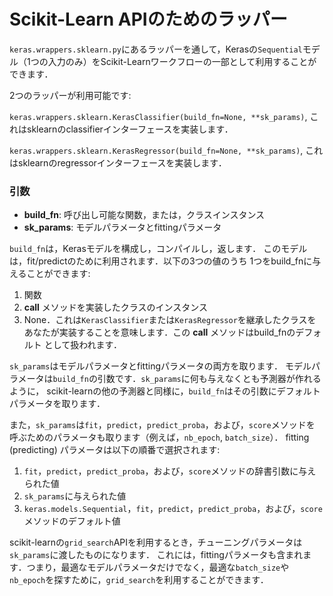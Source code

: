 # Scikit-Learn APIのためのラッパー

`keras.wrappers.sklearn.py`にあるラッパーを通して，Kerasの`Sequential`モデル（1つの入力のみ）をScikit-Learnワークフローの一部として利用することができます．

2つのラッパーが利用可能です:

`keras.wrappers.sklearn.KerasClassifier(build_fn=None, **sk_params)`, これはsklearnのclassifierインターフェースを実装します．

`keras.wrappers.sklearn.KerasRegressor(build_fn=None, **sk_params)`, これはsklearnのregressorインターフェースを実装します．

### 引数

- __build_fn__: 呼び出し可能な関数，または，クラスインスタンス
- __sk_params__: モデルパラメータとfittingパラメータ

`build_fn`は，Kerasモデルを構成し，コンパイルし，返します．
このモデルは，fit/predictのために利用されます．以下の3つの値のうち
1つをbuild_fnに与えることができます:

1. 関数
2. __call__ メソッドを実装したクラスのインスタンス
3. None．これは`KerasClassifier`または`KerasRegressor`を継承したクラスを
あなたが実装することを意味します．この __call__ メソッドはbuild_fnのデフォルト
として扱われます．

`sk_params`はモデルパラメータとfittingパラメータの両方を取ります．
モデルパラメータは`build_fn`の引数です．`sk_params`に何も与えなくとも予測器が作れるように，
scikit-learnの他の予測器と同様に，`build_fn`はその引数にデフォルトパラメータを取ります．

また，`sk_params`は`fit`，`predict`，`predict_proba`，および，`score`メソッドを
呼ぶためのパラメータも取ります（例えば，`nb_epoch`, `batch_size`）．
fitting (predicting) パラメータは以下の順番で選択されます:

1. `fit`，`predict`，`predict_proba`，および，`score`メソッドの辞書引数に与えられた値
2. `sk_params`に与えられた値
3. `keras.models.Sequential`，`fit`，`predict`，`predict_proba`，および，`score`メソッドのデフォルト値

scikit-learnの`grid_search`APIを利用するとき，チューニングパラメータは`sk_params`に渡したものになります．
これには，fittingパラメータも含まれます．つまり，最適なモデルパラメータだけでなく，最適な`batch_size`や
`nb_epoch`を探すために，`grid_search`を利用することができます．
